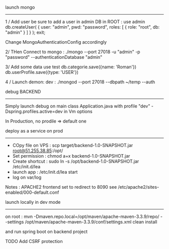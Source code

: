 
launch mongo
******************

1 / Add user
be sure to add a user in admin DB in ROOT :
use admin
    db.createUser(
      {
        user: "admin",
        pwd: "password",
        roles: [ { role: "root", db: "admin" } ]
      }
    );
    exit;

Change MongoAuthenticationConfig accordingly

2/ THen Connect to mongo :
./mongo --port 27018 -u "admin" -p "password" --authenticationDatabase "admin"

3/ Add some data
use test
db.categorie.save({name: 'Roman'})
db.userProfile.save({type: 'USER'})


4 / Launch demon:
dev : ./mongod --port 27018 --dbpath ~/temp --auth

debug BACKEND
**************

Simply launch debug on main class Application.java with profile "dev"
 -Dspring.profiles.active=dev in Vm options

 In Production, no prodile => default one


deploy as a service on prod
**************************
- COpy file on VPS : scp target/backend-1.0-SNAPSHOT.jar root@51.255.38.85:/opt/
- Set permission : chmod a+x backend-1.0-SNAPSHOT.jar
- Create shortcut : sudo ln -s /opt/backend-1.0-SNAPSHOT.jar /etc/init.d/lea
- launch app : /etc/init.d/lea start
- log on var/log

Notes :
APACHE2 frontend set to redirect to 8090
see /etc/apache2/sites-enabled/000-default.conf

launch locally in dev mode
*****************************
on root :
mvn -Dmaven.repo.local=/opt/maven/apache-maven-3.3.9/repo/ --settings /opt/maven/apache-maven-3.3.9/conf/settings.xml clean install

and run spring boot on backend project


TODO
Add CSRF protection
